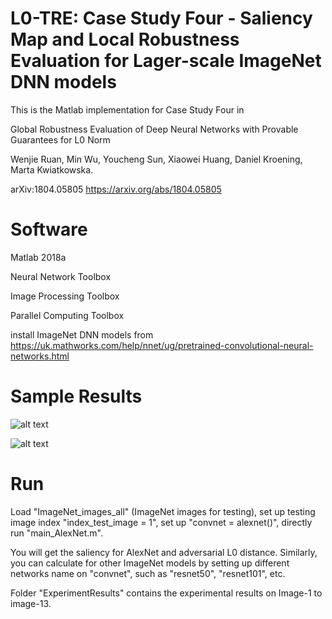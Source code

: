 # L0-TRE: Case Study Four - Saliency Map and Local Robustness Evaluation for Lager-scale ImageNet DNN models

This is the Matlab implementation for Case Study Four in

Global Robustness Evaluation of Deep Neural Networks with Provable Guarantees for L0 Norm

Wenjie Ruan, Min Wu, Youcheng Sun, Xiaowei Huang, Daniel Kroening, Marta Kwiatkowska.

arXiv:1804.05805 https://arxiv.org/abs/1804.05805

# Software

Matlab 2018a

Neural Network Toolbox

Image Processing Toolbox

Parallel Computing Toolbox

install ImageNet DNN models from https://uk.mathworks.com/help/nnet/ug/pretrained-convolutional-neural-networks.html

# Sample Results
![alt text](https://github.com/L0-TRE/L0-TRE/blob/master/Documents/Capture6.PNG)



![alt text](https://github.com/L0-TRE/L0-TRE/blob/master/Documents/Capture7.PNG)

# Run

Load "ImageNet_images_all" (ImageNet images for testing), set up testing image index "index_test_image = 1", set up "convnet = alexnet()", directly run "main_AlexNet.m". 

You will get the saliency for AlexNet and adversarial L0 distance. Similarly, you can calculate for other ImageNet models by setting up different networks name on "convnet", such as "resnet50", "resnet101", etc.

Folder "ExperimentResults" contains the experimental results on Image-1 to image-13.